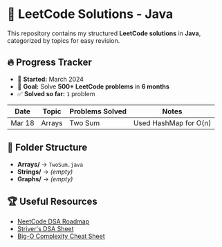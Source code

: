 # 📌 LeetCode Solutions - Java  
This repository contains my structured **LeetCode solutions** in **Java**, categorized by topics for easy revision.

## 🔥 Progress Tracker  
- 📅 **Started:** March 2024  
- 🎯 **Goal:** Solve **500+ LeetCode problems** in **6 months**  
- ✅ **Solved so far:** `1` problem  

| Date | Topic | Problems Solved | Notes |
|------|------|----------------|-------|
| Mar 18 | Arrays | Two Sum | Used HashMap for O(n) |

## 📂 Folder Structure
- **Arrays/** → `TwoSum.java`
- **Strings/** → _(empty)_
- **Graphs/** → _(empty)_

## 🏆 Useful Resources  
- [NeetCode DSA Roadmap](https://neetcode.io/)  
- [Striver's DSA Sheet](https://takeuforward.org/)  
- [Big-O Complexity Cheat Sheet](https://www.bigocheatsheet.com/)  

